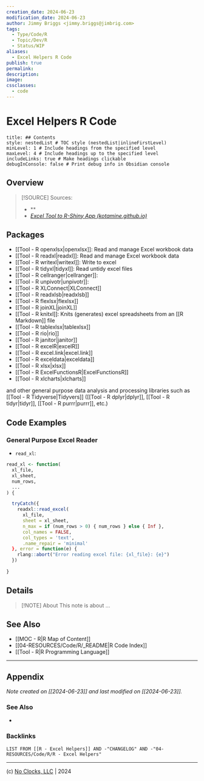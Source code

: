 ```yaml
---
creation_date: 2024-06-23
modification_date: 2024-06-23
author: Jimmy Briggs <jimmy.briggs@jimbrig.com>
tags:
  - Type/Code/R
  - Topic/Dev/R
  - Status/WIP
aliases:
  - Excel Helpers R Code
publish: true
permalink:
description:
image:
cssclasses:
  - code
---
```


# Excel Helpers R Code

```table-of-contents
title: ## Contents 
style: nestedList # TOC style (nestedList|inlineFirstLevel)
minLevel: 1 # Include headings from the specified level
maxLevel: 4 # Include headings up to the specified level
includeLinks: true # Make headings clickable
debugInConsole: false # Print debug info in Obsidian console
```

## Overview

> [!SOURCE] Sources:
> - **
> - *[Excel Tool to R-Shiny App (kotamine.github.io)](https://kotamine.github.io/excel_shiny/tips-from-excel-tool-to-shiny.html)*

## Packages

- [[Tool - R openxlsx|openxlsx]]: Read and manage Excel workbook data
- [[Tool - R readxl|readxl]]: Read and manage Excel workbook data
- [[Tool - R writexl|writexl]]: Write to excel
- [[Tool - R tidyxl|tidyxl]]: Read untidy excel files
- [[Tool - R cellranger|cellranger]]:
- [[Tool - R unpivotr|unpivotr]]:
- [[Tool - R XLConnect|XLConnect]]
- [[Tool - R readxlsb|readxlsb]]
- [[Tool - R flexlsx|flexlsx]]
- [[Tool - R joinXL|joinXL]]
- [[Tool - R knitxl]]: Knits (generates) excel spreadsheets from an [[R Markdown]] file
- [[Tool - R tablexlsx|tablexlsx]]
- [[Tool - R rio|rio]]
- [[Tool - R janitor|janitor]]
- [[Tool - R excelR|excelR]]
- [[Tool - R excel.link|excel.link]]
- [[Tool - R exceldata|exceldata]]
- [[Tool - R xlsx|xlsx]]
- [[Tool - R ExcelFunctionsR|ExcelFunctionsR]]
- [[Tool - R xlcharts|xlcharts]]

and other general purpose data analysis and processing libraries such as [[Tool - R Tidyverse|Tidyvers]] ([[Tool - R dplyr|dplyr]], [[Tool - R tidyr|tidyr]], [[Tool - R purrr|purrr]], etc.)

## Code Examples

### General Purpose Excel Reader

- `read_xl`:

```R
read_xl <- function(
  xl_file,
  xl_sheet,
  num_rows,
  ...
) {

  tryCatch({
    readxl::read_excel(
      xl_file,
      sheet = xl_sheet,
      n_max = if (num_rows > 0) { num_rows } else { Inf },
      col_names = FALSE,
      col_types = 'text',
      .name_repair = 'minimal'
  }, error = function(e) {
    rlang::abort("Error reading excel file: {xl_file}: {e}")
  })
  
}
```

## Details

> [!NOTE] About
> This note is about ...

## See Also

- [[MOC - R|R Map of Content]]
- [[04-RESOURCES/Code/R/_README|R Code Index]]
- [[Tool - R|R Programming Language]]

***

## Appendix

*Note created on [[2024-06-23]] and last modified on [[2024-06-23]].*

### See Also

- 

### Backlinks

```dataview
LIST FROM [[R - Excel Helpers]] AND -"CHANGELOG" AND -"04-RESOURCES/Code/R/R - Excel Helpers"
```

***

(c) [No Clocks, LLC](https://github.com/noclocks) | 2024